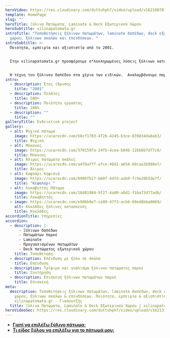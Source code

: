 ```yaml
---
heroVideo: https://res.cloudinary.com/duttuhph7/video/upload/v1621087072/intro-vid_maxhv6_awoz4a.webm
template: HomePage
slug: ""
heroTitle: Ξύλινα Πατώματα, Laminate & Deck Εξωτερικού Χώρου
heroSubtitle: xilinapatomata.gr
introTitle: "Τοποθετήσεις ξύλινων πατωμάτων, laminate δαπέδων, deck εξωτερικού
  χώρου, ξύλινων σκαλών και επενδύσεων. "
introSubtitle: >-
  Ποιότητα, εμπειρία και αξιοπιστία από το 2001. 


  Στην xilinapatomata.gr προσφέρουμε ο*λοκληρωμένες λύσεις ξύλινων κατασκευών υψηλή αισθητική*. 


  Η τέχνη του ξύλινου δαπέδου στα χέρια των ειδικών.  Αναλαμβάνουμε παρκέ, laminate, δάπεδα εξωτερικού χώρου, deck, πατώματα και κάθε είδους ειδικές ξύλινες κατασκευές.
intro:
  - description: Έτος ίδρυσης
    title: "2001"
  - description: Πελάτες
    title: 500+
  - description: Ποιότητα εργασίας
    title: 100%
  - description: ""
    title: ""
galleryTitle: Ενδεικτικά project
gallery:
  - alt: Ψυχικό πάτωμα
    image: https://ucarecdn.com/b8cf1703-4f2b-4245-b3ce-839834da8ab3/
    title: Ψυχικό
  - alt: Μύκονος
    image: https://ucarecdn.com/370159fa-24fb-4cea-b04b-12bb6b7d77c8/
    title: Μύκονος
  - alt: Άλιμος πατώματα σκάλες
    image: https://ucarecdn.com/a4f0afff-afce-40d1-a654-b9caa3b988e7/
    title: Άλιμος
  - alt: Καφλάρι Κηφισιά
    image: https://ucarecdn.com/6906fb17-b60f-4dfd-aab9-fc9e20b5de7f/
    title: "Κεφαλάρι "
  - alt: Λυκαβηττός Πάτωμα
    image: https://ucarecdn.com/18d81984-9f27-4a00-a0d2-f1ba73d77adb/
    title: Λυκαβηττός
  - image: https://ucarecdn.com/e986b9e7-ce09-47f3-acb6-69ed8bba0869/
    alt: Κυκλάδες ξύλινες κατασκευές
    title: Κυκλάδες
accordionTitle: Υπηρεσίες
accordion:
  - description: |-
      - Ξύλινων δαπέδων
      - Πατωμάτων παρκέ
      - Laminate
      - Προγυαλισμένων πατωμάτων
      - Deck πατώματος εξωτερικού χώρου
    title: Τοποθέτηση
  - description: Επένδυση με ξύλο σε σκάλα
    title: Επένδυση
  - description: Τρίψιμο και γυάλισμα ξύλινου πατώματος παρκέ
    title: Συντήρηση
  - description: Επισκευή ξύλινων πατωμάτων παρκέ
    title: Επισκευή
meta:
  description: Τοποθετήσεις ξύλινων πατωμάτων, laminate δαπέδων, deck εξωτερικού
    χώρου, ξύλινων σκαλών & επενδύσεων. Ποιότητα, εμπειρία & αξιοπιστία στην
    xilinapatomata.gr - Γιαπουτζής
  title: Ξύλινα Πατώματα, Laminate & Deck Εξωτερικού Χώρου | xilinapatomata.gr
heroVideoSec: https://res.cloudinary.com/duttuhph7/video/upload/v1621335027/intro-vid_max_ios__pfizer_tphyxj.mp4
---
```

* **[Γιατί να επιλέξω ξύλινο πάτωμα;](https://xilinapatomata.gr/giati-na-epilexo-xilino-patoma/)**
* **[Τι είδος ξύλου να επιλέξω για το πάτωμά μου;](https://xilinapatomata.gr/eidos-xilou)**